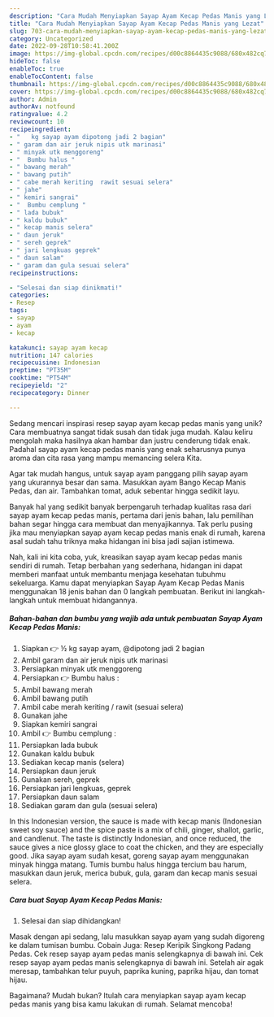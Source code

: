 ```yaml
---
description: "Cara Mudah Menyiapkan Sayap Ayam Kecap Pedas Manis yang Lezat"
title: "Cara Mudah Menyiapkan Sayap Ayam Kecap Pedas Manis yang Lezat"
slug: 703-cara-mudah-menyiapkan-sayap-ayam-kecap-pedas-manis-yang-lezat
category: Uncategorized
date: 2022-09-28T10:58:41.200Z
image: https://img-global.cpcdn.com/recipes/d00c8864435c9088/680x482cq70/sayap-ayam-kecap-pedas-manis-foto-resep-utama.jpg
hideToc: false
enableToc: true
enableTocContent: false
thumbnail: https://img-global.cpcdn.com/recipes/d00c8864435c9088/680x482cq70/sayap-ayam-kecap-pedas-manis-foto-resep-utama.jpg
cover: https://img-global.cpcdn.com/recipes/d00c8864435c9088/680x482cq70/sayap-ayam-kecap-pedas-manis-foto-resep-utama.jpg
author: Admin
authorAv: notfound
ratingvalue: 4.2
reviewcount: 10
recipeingredient:
- "   kg sayap ayam dipotong jadi 2 bagian"
- " garam dan air jeruk nipis utk marinasi"
- " minyak utk menggoreng"
- "  Bumbu halus "
- " bawang merah"
- " bawang putih"
- " cabe merah keriting  rawit sesuai selera"
- " jahe"
- " kemiri sangrai"
- "  Bumbu cemplung "
- " lada bubuk"
- " kaldu bubuk"
- " kecap manis selera"
- " daun jeruk"
- " sereh geprek"
- " jari lengkuas geprek"
- " daun salam"
- " garam dan gula sesuai selera"
recipeinstructions:

- "Selesai dan siap dinikmati!"
categories:
- Resep
tags:
- sayap
- ayam
- kecap

katakunci: sayap ayam kecap 
nutrition: 147 calories
recipecuisine: Indonesian
preptime: "PT35M"
cooktime: "PT54M"
recipeyield: "2"
recipecategory: Dinner

---
```





Sedang mencari inspirasi resep sayap ayam kecap pedas manis yang unik? Cara membuatnya sangat tidak susah dan tidak juga mudah. Kalau keliru mengolah maka hasilnya akan hambar dan justru cenderung tidak enak. Padahal sayap ayam kecap pedas manis yang enak seharusnya punya aroma dan cita rasa yang mampu memancing selera Kita.





Agar tak mudah hangus, untuk sayap ayam panggang pilih sayap ayam yang ukurannya besar dan sama. Masukkan ayam Bango Kecap Manis Pedas, dan air. Tambahkan tomat, aduk sebentar hingga sedikit layu.

Banyak hal yang sedikit banyak berpengaruh terhadap kualitas rasa dari sayap ayam kecap pedas manis, pertama dari jenis bahan, lalu pemilihan bahan segar hingga cara membuat dan menyajikannya. Tak perlu pusing jika mau menyiapkan sayap ayam kecap pedas manis enak di rumah, karena asal sudah tahu triknya maka hidangan ini bisa jadi sajian istimewa.






Nah, kali ini kita coba, yuk, kreasikan sayap ayam kecap pedas manis sendiri di rumah. Tetap berbahan yang sederhana, hidangan ini dapat memberi manfaat untuk membantu menjaga kesehatan tubuhmu sekeluarga. Kamu dapat menyiapkan Sayap Ayam Kecap Pedas Manis menggunakan 18 jenis bahan dan 0 langkah pembuatan. Berikut ini langkah-langkah untuk membuat hidangannya.

<!--inarticleads1-->

##### Bahan-bahan dan bumbu yang wajib ada untuk pembuatan Sayap Ayam Kecap Pedas Manis:

1. Siapkan  👉 ½ kg sayap ayam, @dipotong jadi 2 bagian
1. Ambil  garam dan air jeruk nipis utk marinasi
1. Persiapkan  minyak utk menggoreng
1. Persiapkan  👉 Bumbu halus :
1. Ambil  bawang merah
1. Ambil  bawang putih
1. Ambil  cabe merah keriting / rawit (sesuai selera)
1. Gunakan  jahe
1. Siapkan  kemiri sangrai
1. Ambil  👉 Bumbu cemplung :
1. Persiapkan  lada bubuk
1. Gunakan  kaldu bubuk
1. Sediakan  kecap manis (selera)
1. Persiapkan  daun jeruk
1. Gunakan  sereh, geprek
1. Persiapkan  jari lengkuas, geprek
1. Persiapkan  daun salam
1. Sediakan  garam dan gula (sesuai selera)


In this Indonesian version, the sauce is made with kecap manis (Indonesian sweet soy sauce) and the spice paste is a mix of chili, ginger, shallot, garlic, and candlenut. The taste is distinctly Indonesian, and once reduced, the sauce gives a nice glossy glace to coat the chicken, and they are especially good. Jika sayap ayam sudah kesat, goreng sayap ayam menggunakan minyak hingga matang. Tumis bumbu halus hingga tercium bau harum, masukkan daun jeruk, merica bubuk, gula, garam dan kecap manis sesuai selera. 

<!--inarticleads2-->

##### Cara buat Sayap Ayam Kecap Pedas Manis:


1. Selesai dan siap dihidangkan!

Masak dengan api sedang, lalu masukkan sayap ayam yang sudah digoreng ke dalam tumisan bumbu. Cobain Juga: Resep Keripik Singkong Padang Pedas. Cek resep sayap ayam pedas manis selengkapnya di bawah ini. Cek resep sayap ayam pedas manis selengkapnya di bawah ini. Setelah air agak meresap, tambahkan telur puyuh, paprika kuning, paprika hijau, dan tomat hijau. 

Bagaimana? Mudah bukan? Itulah cara menyiapkan sayap ayam kecap pedas manis yang bisa kamu lakukan di rumah. Selamat mencoba!
